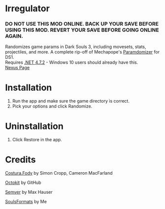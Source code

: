 # Irregulator
### DO NOT USE THIS MOD ONLINE. BACK UP YOUR SAVE BEFORE USING THIS MOD. REVERT YOUR SAVE BEFORE GOING ONLINE AGAIN.

Randomizes game params in Dark Souls 3, including movesets, stats, projectiles, and more. A complete rip-off of Mechapope's [Paramdomizer](https://github.com/Mechapope/Paramdomizer) for DS1.    
Requires [.NET 4.7.2](https://www.microsoft.com/net/download/thank-you/net472) - Windows 10 users should already have this.  
[Nexus Page](https://www.nexusmods.com/darksouls3/mods/298)  

# Installation
1. Run the app and make sure the game directory is correct.  
2. Pick your options and click Randomize.

# Uninstallation
1. Click Restore in the app.  

# Credits
[Costura.Fody](https://github.com/Fody/Costura) by Simon Cropp, Cameron MacFarland

[Octokit](https://github.com/octokit/octokit.net) by GitHub

[Semver](https://github.com/maxhauser/semver) by Max Hauser

[SoulsFormats](https://github.com/JKAnderson/SoulsFormats) by Me